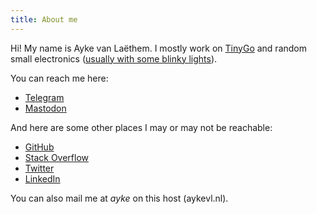 ```yaml
---
title: About me
---
```


Hi! My name is Ayke van Laëthem. I mostly work on [TinyGo](https://tinygo.org/) and random small electronics ([usually with some blinky lights](https://twitter.com/aykevl/status/1280135326913232896)).

You can reach me here:

* <a rel="me" href="https://telegram.me/aykevl">Telegram</a>
* <a rel="me" href="https://hachyderm.io/@ayke">Mastodon</a>

And here are some other places I may or may not be reachable:

* <a rel="me" href="https://github.com/aykevl">GitHub</a>
* <a rel="me" href="http://stackoverflow.com/users/559350/ayke">Stack Overflow</a>
* <a rel="me" href="https://www.twitter.com/aykevl">Twitter</a>
* <a rel="me" href="https://www.linkedin.com/in/aykevl/">LinkedIn</a>

You can also mail me at <i>ayke</i> on this host (aykevl.nl).
